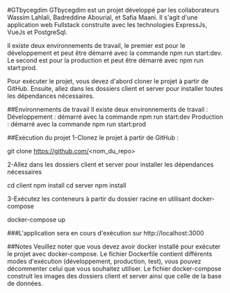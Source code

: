 #GTbycegdim
GTbycegdim est un projet développé par les collaborateurs Wassim Lahlali, Badreddine Abourial, et Safia Maani. Il s'agit d'une application web Fullstack construite avec les technologies ExpressJs, VueJs et PostgreSql.

Il existe deux environnements de travail, le premier est pour le développement et peut être démarré avec la commande npm run start:dev. Le second est pour la production et peut être démarré avec npm run start:prod.

Pour exécuter le projet, vous devez d'abord cloner le projet à partir de GitHub. Ensuite, allez dans les dossiers client et server pour installer toutes les dépendances nécessaires.


##Environnements de travail
Il existe deux environnements de travail :
Développement :
   démarré avec la commande npm run start:dev
Production : 
   démarré avec la commande npm run start:prod

##Exécution du projet
1-Clonez le projet à partir de GitHub : 

  git clone https://github.com/<nom_du_repo>

2-Allez dans les dossiers client et server pour installer les dépendances nécessaires

  cd client
  npm install
  cd server
  npm install

3-Exécutez les conteneurs à partir du dossier racine en utilisant docker-compose

  docker-compose up

###L'application sera en cours d'exécution sur http://localhost:3000

##Notes
Veuillez noter que vous devez avoir docker installé pour exécuter le projet avec docker-compose.
Le fichier Dockerfile contient différents modes d'exécution (développement, production, test), vous pouvez décommenter celui que vous souhaitez utiliser.
Le fichier docker-compose construit les images des dossiers client et server ainsi que celle de la base de données.
